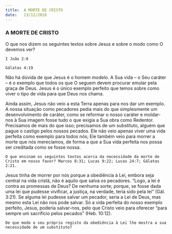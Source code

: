 ```yaml
---
title:  A MORTE DE CRISTO
date:   13/12/2016
---
```


### A MORTE DE CRISTO

O que nos dizem os seguintes textos sobre Jesus e sobre o modo como O devemos ver?

`I João 2:6`

`Gálatas 4:19`                                              

Não há dúvida de que Jesus é o homem modelo. A Sua vida – o Seu caráter – é o exemplo que todos os que O seguem devem procurar emular pela graça de Deus. Jesus é o único exemplo perfeito que temos sobre como viver o tipo de vida para que Deus nos chama.

Ainda assim, Jesus não veio a esta Terra apenas para nos dar um exemplo. A nossa situação como pecadores pedia mais do que simplesmente um desenvolvimento de caráter, como se reformar o nosso caráter e moldar-nos à Sua imagem fosse tudo o que exigia a Sua obra como Redentor. Precisamos de mais do que isso; precisamos de um substituto, alguém que pague o castigo pelos nossos pecados. Ele não veio apenas viver uma vida perfeita como exemplo para todos nós; Ele também veio para morrer a morte que nós merecíamos, de forma a que a Sua vida perfeita nos possa ser creditada como se fosse nossa. 

`O que ensinam os seguintes textos acerca da necessidade da morte de Cristo em nosso favor? Marcos 8:31; Lucas 9:22; Lucas 24:7; Gálatas 2:21.`

Jesus tinha de morrer por nós porque a obediência à Lei, embora seja central na vida cristã, não é aquilo que salva os pecadores. “Logo, a lei é contra as promessas de Deus? De nenhuma sorte; porque, se fosse dada uma lei que pudesse vivificar, a justiça, na verdade, teria sido pela lei” (Gál. 3:21). Se alguma lei pudesse salvar um pecador, seria a Lei de Deus, mas mesmo esta Lei não nos pode salvar. Só a vida perfeita do nosso exemplo perfeito, Jesus, poderia salvar-nos, pelo que Cristo veio para oferecer “para sempre um sacrifício pelos pecados” (Heb. 10:12).

`De que modo o seu próprio registo da obediência à Lei lhe mostra a sua necessidade de um substituto?`